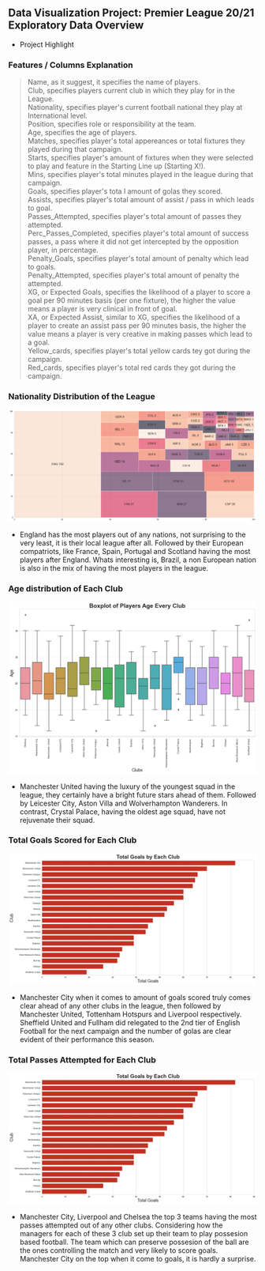 ## Data Visualization Project: Premier League 20/21 Exploratory Data Overview
* Project Highlight

### Features / Columns Explanation
> Name, as it suggest, it specifies the name of players. <br>
> Club, specifies players current club in which they play for in the League.<br>
> Nationality, specifies player's current football national they play at International level. <br>
> Position, specifies role or responsibility at the team. <br>
> Age, specifies the age of players. <br>
> Matches, specifies player's total appereances or total fixtures they played during that campaign. <br>
> Starts, specifies player's amount of fixtures when they were selected to play and feature in the Starting Line up (Starting X!). <br>
> Mins, specifies player's total minutes played in the league during that campaign. <br>
> Goals, specifies player's tota l amount of golas they scored. <br>
> Assists, specifies player's total amount of assist / pass in which leads to goal. <br>
> Passes_Attempted, specifies player's total amount of passes they attempted. <br>
> Perc_Passes_Completed, specifies player's total amount of success passes, a pass where it did not get intercepted by the opposition player, in percentage. <br>
> Penalty_Goals, specifies player's total amount of penalty which lead to goals. <br>
> Penalty_Attempted, specifies player's total amount of penalty the attempted. <br>
> XG, or Expected Goals, specifies the likelihood of a player to score a goal per 90 minutes basis (per one fixture), the higher the value means a player is very clinical in front of goal. <br>
> XA, or Expected Assist, similar to XG, specifies the likelihood of a player to create an assist pass per 90 minutes basis, the higher the value means a player is very creative in making passes which lead to a goal. <br>
> Yellow_cards, specifies player's total yellow cards tey got during the campaign. <br>
> Red_cards, specifies player's total red cards they got during the campaign. <br>

### Nationality Distribution of the League

![alt text](https://github.com/ELSady/Premier-League-20-21-Exploratory-Data-/blob/main/index.png)

* England has the most players out of any nations, not surprising to the very least, it is their local league after all. Followed by their European compatriots, like France, Spain, Portugal and Scotland having the most players after England. Whats interesting is, Brazil, a non European nation is also in the mix of having the most players in the league.

### Age distribution of Each Club

![alt text](https://github.com/ELSady/Premier-League-20-21-Exploratory-Data-/blob/main/index1.png)

* Manchester United having the luxury of the youngest squad in the league, they certainly have a bright future stars ahead of them. Followed by Leicester City, Aston Villa and Wolverhampton Wanderers. In contrast, Crystal Palace, having the oldest age squad, have not rejuvenate their squad.

### Total Goals Scored for Each Club

![alt text](https://github.com/ELSady/Premier-League-20-21-Exploratory-Data-/blob/main/index2.png)

* Manchester City when it comes to amount of goals scored truly comes clear ahead of any other clubs in the league, then followed by Manchester United, Tottenham Hotspurs and Liverpool respectively. Sheffield United and Fullham did relegated to the 2nd tier of English Football for the next campaign and the number of golas are clear evident of their performance this season.

### Total Passes Attempted for Each Club

![alt text](https://github.com/ELSady/Premier-League-20-21-Exploratory-Data-/blob/main/index2.png)

* Manchester City, Liverpool and Chelsea the top 3 teams having the most passes attempted out of any other clubs. Considering how the managers for each of these 3 club set up their team to play possesion based football. The team which can preserve possesion of the ball are the ones controlling the match and very likely to score goals. Manchester City on the top when it come to goals, it is hardly a surprise.
